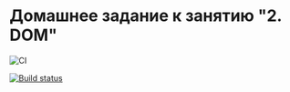 # Домашнее задание к занятию "2. DOM"

![CI](https://github.com/Kelias1/AHJ-DOM/actions/workflows/web.yml/badge.svg)

[![Build status](https://ci.appveyor.com/api/projects/status/oy87e0g39dx907jg?svg=true)](https://ci.appveyor.com/project/Kelias1/ahj-dom)
